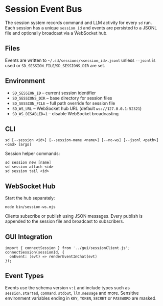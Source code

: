 # Session Event Bus

The session system records command and LLM activity for every `sd` run. Each session has a
unique `session_id` and events are persisted to a JSONL file and optionally broadcast via a
WebSocket hub.

## Files

Events are written to `~/.sd/sessions/<session_id>.jsonl` unless `--jsonl` is used or
`SD_SESSION_FILE`/`SD_SESSIONS_DIR` are set.

## Environment

- `SD_SESSION_ID` – current session identifier
- `SD_SESSIONS_DIR` – base directory for session files
- `SD_SESSION_FILE` – full path override for session file
- `SD_WS_URL` – WebSocket hub URL (default `ws://127.0.0.1:52321`)
- `SD_WS_DISABLED=1` – disable WebSocket broadcasting

## CLI

```
sd [--session <id>] [--session-name <name>] [--no-ws] [--jsonl <path>] <cmd> [args]
```

Session helper commands:

```
sd session new [name]
sd session attach <id>
sd session tail <id>
```

## WebSocket Hub

Start the hub separately:

```
node bin/session-ws.mjs
```

Clients subscribe or publish using JSON messages. Every publish is appended to the session
file and broadcast to subscribers.

## GUI Integration

```
import { connectSession } from '../gui/sessionClient.js';
connectSession(sessionId, {
  onEvent: (evt) => renderEventInChat(evt)
});
```

## Event Types

Events use the schema version `v:1` and include types such as `session.started`,
`command.stdout`, `llm.message` and more. Sensitive environment variables ending in
`KEY`, `TOKEN`, `SECRET` or `PASSWORD` are masked.

